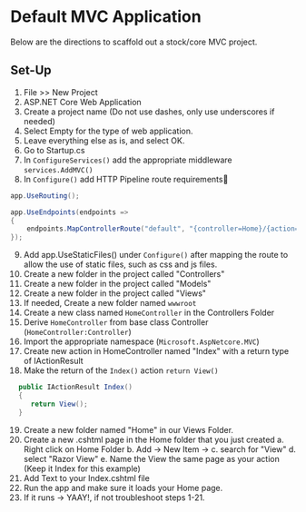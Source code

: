 # Default MVC Application

Below are the directions to scaffold out a stock/core MVC project.

## Set-Up

1. File >> New Project
1. ASP.NET Core Web Application
1. Create a project name (Do not use dashes, only use underscores if needed)
1. Select Empty for the type of web application.
1. Leave everything else as is, and select OK.
1. Go to Startup.cs
1. In `ConfigureServices()` add the appropriate middleware `services.AddMVC()`
1. In `Configure()` add HTTP Pipeline route requirements

```csharp
app.UseRouting();

app.UseEndpoints(endpoints =>
{
	endpoints.MapControllerRoute("default", "{controller=Home}/{action=Index}");
});
```

9. Add app.UseStaticFiles() under `Configure()` after mapping the route to allow the use of static files, such as css and js files.
1. Create a new folder in the project called "Controllers"
1. Create a new folder in the project called "Models"
1. Create a new folder in the project called "Views"
1. If needed, Create a new folder named `wwwroot`
1. Create a new class named `HomeController` in the Controllers Folder
1. Derive `HomeController` from base class Controller (`HomeController:Controller`)
1. Import the appropriate namespace (`Microsoft.AspNetcore.MVC`)
1. Create new action in HomeController named "Index" with a return type of IActionResult
1. Make the return of the `Index()` action `return View()`

```csharp
  public IActionResult Index()
  {
     return View();
  }
```

19. Create a new folder named "Home" in our Views Folder.
1. Create a new .cshtml page in the Home folder that you just created
	a. Right click on Home Folder
	b. Add -> New Item ->
	c. search for "View"
	d. select "Razor View"
	e. Name the View the same page as your action (Keep it Index for this example)
1. Add Text to your Index.cshtml file
1. Run the app and make sure it loads your Home page.
1. If it runs -> YAAY!, if not troubleshoot steps 1-21.

